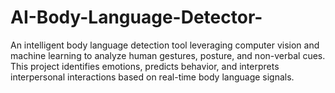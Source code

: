 # AI-Body-Language-Detector-
An intelligent body language detection tool leveraging computer vision and machine learning to analyze human gestures, posture, and non-verbal cues. This project identifies emotions, predicts behavior, and interprets interpersonal interactions based on real-time body language signals.
